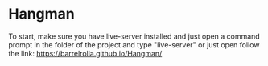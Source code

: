 # Hangman

To start, make sure you have live-server installed and just open a command prompt in the folder of the project and type "live-server" or just open follow the link: https://barrelrolla.github.io/Hangman/
